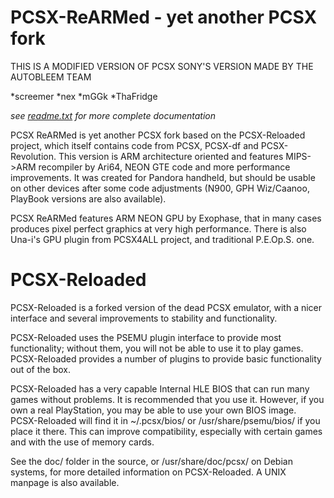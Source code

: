 PCSX-ReARMed - yet another PCSX fork
====================================

THIS IS A MODIFIED VERSION OF PCSX SONY'S VERSION MADE BY THE AUTOBLEEM TEAM

*screemer
*nex
*mGGk
*ThaFridge

*see [readme.txt](readme.txt) for more complete documentation*

PCSX ReARMed is yet another PCSX fork based on the PCSX-Reloaded project,
which itself contains code from PCSX, PCSX-df and PCSX-Revolution. This
version is ARM architecture oriented and features MIPS->ARM recompiler by
Ari64, NEON GTE code and more performance improvements. It was created for
Pandora handheld, but should be usable on other devices after some code
adjustments (N900, GPH Wiz/Caanoo, PlayBook versions are also available).

PCSX ReARMed features ARM NEON GPU by Exophase, that in many cases produces
pixel perfect graphics at very high performance. There is also Una-i's GPU
plugin from PCSX4ALL project, and traditional P.E.Op.S. one.


PCSX-Reloaded
=============

PCSX-Reloaded is a forked version of the dead PCSX emulator, with a nicer
interface and several improvements to stability and functionality.

PCSX-Reloaded uses the PSEMU plugin interface to provide most functionality;
without them, you will not be able to use it to play games. PCSX-Reloaded
provides a number of plugins to provide basic functionality out of the box.

PCSX-Reloaded has a very capable Internal HLE BIOS that can run many games
without problems. It is recommended that you use it. However, if you own a
real PlayStation, you may be able to use your own BIOS image. PCSX-Reloaded
will find it in ~/.pcsx/bios/ or /usr/share/psemu/bios/ if you place it there.
This can improve compatibility, especially with certain games and with the
use of memory cards.

See the doc/ folder in the source, or /usr/share/doc/pcsx/ on Debian systems,
for more detailed information on PCSX-Reloaded. A UNIX manpage is also
available.

